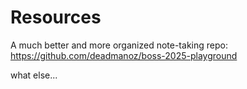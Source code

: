 # Resources
A much better and more organized note-taking repo:
https://github.com/deadmanoz/boss-2025-playground

what else...


